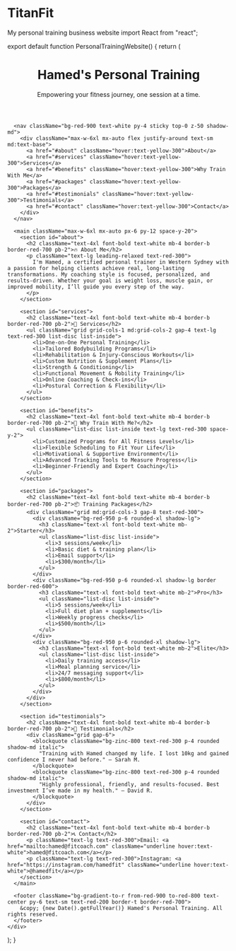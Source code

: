 # TitanFit
My personal training business website
import React from "react";

export default function PersonalTrainingWebsite() {
  return (
    <div className="min-h-screen bg-gradient-to-b from-black via-zinc-900 to-black text-red-600 font-sans">
      <header className="bg-gradient-to-r from-red-800 to-red-600 text-white p-10 shadow-2xl border-b-4 border-red-900">
        <div className="max-w-6xl mx-auto">
          <h1 className="text-5xl font-extrabold tracking-wide mb-2">Hamed's Personal Training</h1>
          <p className="text-xl text-red-200 italic">Empowering your fitness journey, one session at a time.</p>
        </div>
      </header>

      <nav className="bg-red-900 text-white py-4 sticky top-0 z-50 shadow-md">
        <div className="max-w-6xl mx-auto flex justify-around text-sm md:text-base">
          <a href="#about" className="hover:text-yellow-300">About</a>
          <a href="#services" className="hover:text-yellow-300">Services</a>
          <a href="#benefits" className="hover:text-yellow-300">Why Train With Me</a>
          <a href="#packages" className="hover:text-yellow-300">Packages</a>
          <a href="#testimonials" className="hover:text-yellow-300">Testimonials</a>
          <a href="#contact" className="hover:text-yellow-300">Contact</a>
        </div>
      </nav>

      <main className="max-w-6xl mx-auto px-6 py-12 space-y-20">
        <section id="about">
          <h2 className="text-4xl font-bold text-white mb-4 border-b border-red-700 pb-2">🔥 About Me</h2>
          <p className="text-lg leading-relaxed text-red-300">
            I'm Hamed, a certified personal trainer in Western Sydney with a passion for helping clients achieve real, long-lasting transformations. My coaching style is focused, personalized, and results-driven. Whether your goal is weight loss, muscle gain, or improved mobility, I’ll guide you every step of the way.
          </p>
        </section>

        <section id="services">
          <h2 className="text-4xl font-bold text-white mb-4 border-b border-red-700 pb-2">💪 Services</h2>
          <ul className="grid grid-cols-1 md:grid-cols-2 gap-4 text-lg text-red-300 list-disc list-inside">
            <li>One-on-One Personal Training</li>
            <li>Tailored Bodybuilding Programs</li>
            <li>Rehabilitation & Injury-Conscious Workouts</li>
            <li>Custom Nutrition & Supplement Plans</li>
            <li>Strength & Conditioning</li>
            <li>Functional Movement & Mobility Training</li>
            <li>Online Coaching & Check-ins</li>
            <li>Postural Correction & Flexibility</li>
          </ul>
        </section>

        <section id="benefits">
          <h2 className="text-4xl font-bold text-white mb-4 border-b border-red-700 pb-2">🚀 Why Train With Me?</h2>
          <ul className="list-disc list-inside text-lg text-red-300 space-y-2">
            <li>Customized Programs for All Fitness Levels</li>
            <li>Flexible Scheduling to Fit Your Life</li>
            <li>Motivational & Supportive Environment</li>
            <li>Advanced Tracking Tools to Measure Progress</li>
            <li>Beginner-Friendly and Expert Coaching</li>
          </ul>
        </section>

        <section id="packages">
          <h2 className="text-4xl font-bold text-white mb-4 border-b border-red-700 pb-2">📦 Training Packages</h2>
          <div className="grid md:grid-cols-3 gap-8 text-red-300">
            <div className="bg-red-950 p-6 rounded-xl shadow-lg">
              <h3 className="text-xl font-bold text-white mb-2">Starter</h3>
              <ul className="list-disc list-inside">
                <li>3 sessions/week</li>
                <li>Basic diet & training plan</li>
                <li>Email support</li>
                <li>$300/month</li>
              </ul>
            </div>
            <div className="bg-red-950 p-6 rounded-xl shadow-lg border border-red-600">
              <h3 className="text-xl font-bold text-white mb-2">Pro</h3>
              <ul className="list-disc list-inside">
                <li>5 sessions/week</li>
                <li>Full diet plan + supplements</li>
                <li>Weekly progress checks</li>
                <li>$500/month</li>
              </ul>
            </div>
            <div className="bg-red-950 p-6 rounded-xl shadow-lg">
              <h3 className="text-xl font-bold text-white mb-2">Elite</h3>
              <ul className="list-disc list-inside">
                <li>Daily training access</li>
                <li>Meal planning service</li>
                <li>24/7 messaging support</li>
                <li>$800/month</li>
              </ul>
            </div>
          </div>
        </section>

        <section id="testimonials">
          <h2 className="text-4xl font-bold text-white mb-4 border-b border-red-700 pb-2">💬 Testimonials</h2>
          <div className="grid gap-6">
            <blockquote className="bg-zinc-800 text-red-300 p-4 rounded shadow-md italic">
              "Training with Hamed changed my life. I lost 10kg and gained confidence I never had before." – Sarah M.
            </blockquote>
            <blockquote className="bg-zinc-800 text-red-300 p-4 rounded shadow-md italic">
              "Highly professional, friendly, and results-focused. Best investment I’ve made in my health." – David R.
            </blockquote>
          </div>
        </section>

        <section id="contact">
          <h2 className="text-4xl font-bold text-white mb-4 border-b border-red-700 pb-2">📞 Contact</h2>
          <p className="text-lg text-red-300">Email: <a href="mailto:hamed@fitcoach.com" className="underline hover:text-white">hamed@fitcoach.com</a></p>
          <p className="text-lg text-red-300">Instagram: <a href="https://instagram.com/hamedfit" className="underline hover:text-white">@hamedfit</a></p>
        </section>
      </main>

      <footer className="bg-gradient-to-r from-red-900 to-red-800 text-center py-6 text-sm text-red-200 border-t border-red-700">
        &copy; {new Date().getFullYear()} Hamed's Personal Training. All rights reserved.
      </footer>
    </div>
  );
}
